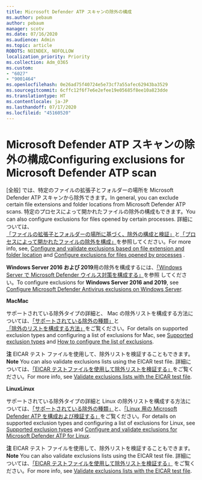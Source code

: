 ```yaml
---
title: Microsoft Defender ATP スキャンの除外の構成
ms.author: pebaum
author: pebaum
manager: scotv
ms.date: 07/16/2020
ms.audience: Admin
ms.topic: article
ROBOTS: NOINDEX, NOFOLLOW
localization_priority: Priority
ms.collection: Adm_O365
ms.custom:
- "6027"
- "9001464"
ms.openlocfilehash: 0e26ad75f40724e5e73cf7a55afec62943ba3529
ms.sourcegitcommit: 6cffc12f6f7e6e2efee19e05685f8ee10a823dde
ms.translationtype: HT
ms.contentlocale: ja-JP
ms.lasthandoff: 07/17/2020
ms.locfileid: "45160520"
---
```

# <a name="configuring-exclusions-for-microsoft-defender-atp-scan"></a><span data-ttu-id="da019-102">Microsoft Defender ATP スキャンの除外の構成</span><span class="sxs-lookup"><span data-stu-id="da019-102">Configuring exclusions for Microsoft Defender ATP scan</span></span>

<span data-ttu-id="da019-103">[全般] では、特定のファイルの拡張子とフォルダーの場所を Microsoft Defender ATP スキャンから除外できます。</span><span class="sxs-lookup"><span data-stu-id="da019-103">In general, you can exclude certain file extensions and folder locations from Microsoft Defender ATP scans.</span></span> <span data-ttu-id="da019-104">特定のプロセスによって開かれたファイルの除外の構成もできます。</span><span class="sxs-lookup"><span data-stu-id="da019-104">You can also configure exclusions for files opened by certain processes.</span></span> <span data-ttu-id="da019-105">詳細については、[「ファイルの拡張子とフォルダーの場所に基づく、除外の構成と検証」](https://docs.microsoft.com/windows/security/threat-protection/microsoft-defender-antivirus/configure-extension-file-exclusions-microsoft-defender-antivirus)と[「プロセスによって開かれたファイルの除外を構成」](https://docs.microsoft.com/windows/security/threat-protection/microsoft-defender-antivirus/configure-process-opened-file-exclusions-microsoft-defender-antivirus)を参照してください。</span><span class="sxs-lookup"><span data-stu-id="da019-105">For more info, see, [Configure and validate exclusions based on file extension and folder location](https://docs.microsoft.com/windows/security/threat-protection/microsoft-defender-antivirus/configure-extension-file-exclusions-microsoft-defender-antivirus) and [Configure exclusions for files opened by processes](https://docs.microsoft.com/windows/security/threat-protection/microsoft-defender-antivirus/configure-process-opened-file-exclusions-microsoft-defender-antivirus) .</span></span>

<span data-ttu-id="da019-106">**Windows Server 2016 および 2019**用の除外を構成するには、[「Windows Server で Microsoft Defender ウイルス対策を構成する」](https://docs.microsoft.com/windows/security/threat-protection/microsoft-defender-antivirus/configure-server-exclusions-microsoft-defender-antivirus)を参照 してください。</span><span class="sxs-lookup"><span data-stu-id="da019-106">To configure exclusions for  **Windows Server 2016 and 2019**, see [Configure Microsoft Defender Antivirus exclusions on Windows Server](https://docs.microsoft.com/windows/security/threat-protection/microsoft-defender-antivirus/configure-server-exclusions-microsoft-defender-antivirus).</span></span>

<span data-ttu-id="da019-107">**Mac**</span><span class="sxs-lookup"><span data-stu-id="da019-107">**Mac**</span></span>

<span data-ttu-id="da019-108">サポートされている除外タイプの詳細と、 Mac の除外リストを構成する方法については、[「サポートされている除外の種類」](https://docs.microsoft.com/windows/security/threat-protection/microsoft-defender-atp/mac-exclusions#supported-exclusion-types)と[「除外のリストを構成する方法」](https://docs.microsoft.com/windows/security/threat-protection/microsoft-defender-atp/mac-exclusions#how-to-configure-the-list-of-exclusions)をご覧ください。</span><span class="sxs-lookup"><span data-stu-id="da019-108">For details on supported exclusion types and configuring a list of exclusions for Mac, see [Supported exclusion types](https://docs.microsoft.com/windows/security/threat-protection/microsoft-defender-atp/mac-exclusions#supported-exclusion-types) and [How to configure the list of exclusions](https://docs.microsoft.com/windows/security/threat-protection/microsoft-defender-atp/mac-exclusions#how-to-configure-the-list-of-exclusions).</span></span>

<span data-ttu-id="da019-109">**注** EICAR テスト ファイルを使用して、除外リストを検証することもできます。</span><span class="sxs-lookup"><span data-stu-id="da019-109">**Note** You can also validate exclusions lists using the EICAR test file.</span></span> <span data-ttu-id="da019-110">詳細については、[「EICAR テストファイルを使用して除外リストを検証する」](https://docs.microsoft.com/windows/security/threat-protection/microsoft-defender-atp/mac-exclusions#validate-exclusions-lists-with-the-eicar-test-file)をご覧ください。</span><span class="sxs-lookup"><span data-stu-id="da019-110">For more info, see [Validate exclusions lists with the EICAR test file](https://docs.microsoft.com/windows/security/threat-protection/microsoft-defender-atp/mac-exclusions#validate-exclusions-lists-with-the-eicar-test-file).</span></span> 

<span data-ttu-id="da019-111">**Linux**</span><span class="sxs-lookup"><span data-stu-id="da019-111">**Linux**</span></span>

<span data-ttu-id="da019-112">サポートされている除外タイプの詳細と Linux の除外リストを構成する方法については、[「サポートされている除外の種類」](https://docs.microsoft.com/windows/security/threat-protection/microsoft-defender-atp/linux-exclusions#supported-exclusion-types)と、[「Linux 用の Microsoft Defender ATP を構成および検証する」](https://docs.microsoft.com/windows/security/threat-protection/microsoft-defender-atp/linux-exclusions)をご覧ください。</span><span class="sxs-lookup"><span data-stu-id="da019-112">For details on supported exclusion types and configuring a list of exclusions for Linux, see [Supported exclusion types](https://docs.microsoft.com/windows/security/threat-protection/microsoft-defender-atp/linux-exclusions#supported-exclusion-types) and [Configure and validate exclusions for Microsoft Defender ATP for Linux](https://docs.microsoft.com/windows/security/threat-protection/microsoft-defender-atp/linux-exclusions).</span></span>

<span data-ttu-id="da019-113">**注** EICAR テスト ファイルを使用して、除外リストを検証することもできます。</span><span class="sxs-lookup"><span data-stu-id="da019-113">**Note** You can also validate exclusions lists using the EICAR test file.</span></span> <span data-ttu-id="da019-114">詳細については、[「EICAR テストファイルを使用して除外リストを検証する」](https://docs.microsoft.com/windows/security/threat-protection/microsoft-defender-atp/linux-exclusions#validate-exclusions-lists-with-the-eicar-test-file) をご覧ください。</span><span class="sxs-lookup"><span data-stu-id="da019-114">For more info, see [Validate exclusions lists with the EICAR test file](https://docs.microsoft.com/windows/security/threat-protection/microsoft-defender-atp/linux-exclusions#validate-exclusions-lists-with-the-eicar-test-file).</span></span> 